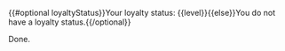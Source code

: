 {{#optional loyaltyStatus}}Your loyalty status: {{level}}{{else}}You do not have a loyalty status.{{/optional}}

Done.

